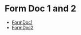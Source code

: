 # Form Doc 1 and 2 
  - [FormDoc1](/modules/basic-forms-1-2/FormDoc1.md)
  - [FormDoc2](/modules/basic-forms-1-2/FormDoc2.md)
